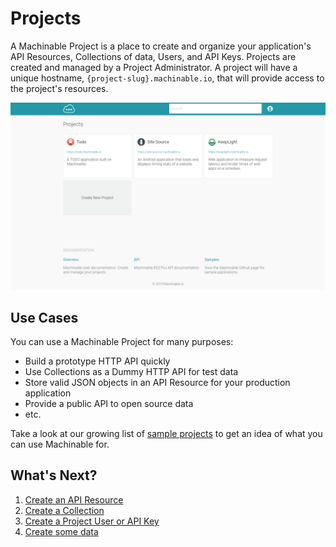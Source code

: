 # Projects

A Machinable Project is a place to create and organize your application's API Resources, Collections of data, Users, and API Keys. Projects are created and managed by a Project Administrator. A project will have a unique hostname, `{project-slug}.machinable.io`, that will provide access to the project's resources.

![projects](../images/project_lists.png "Projects")

## Use Cases

You can use a Machinable Project for many purposes:

* Build a prototype HTTP API quickly
* Use Collections as a Dummy HTTP API for test data
* Store valid JSON objects in an API Resource for your production application
* Provide a public API to open source data
* etc.

Take a look at our growing list of [sample projects]() to get an idea of what you can use Machinable for.

## What's Next?

1. [Create an API Resource](/documentation/projects/resources/)
2. [Create a Collection](/documentation/projects/collections/)
3. [Create a Project User or API Key](/documentation/projects/access/)
4. [Create some data](/documentation/querying_data/crud/)

<br/>